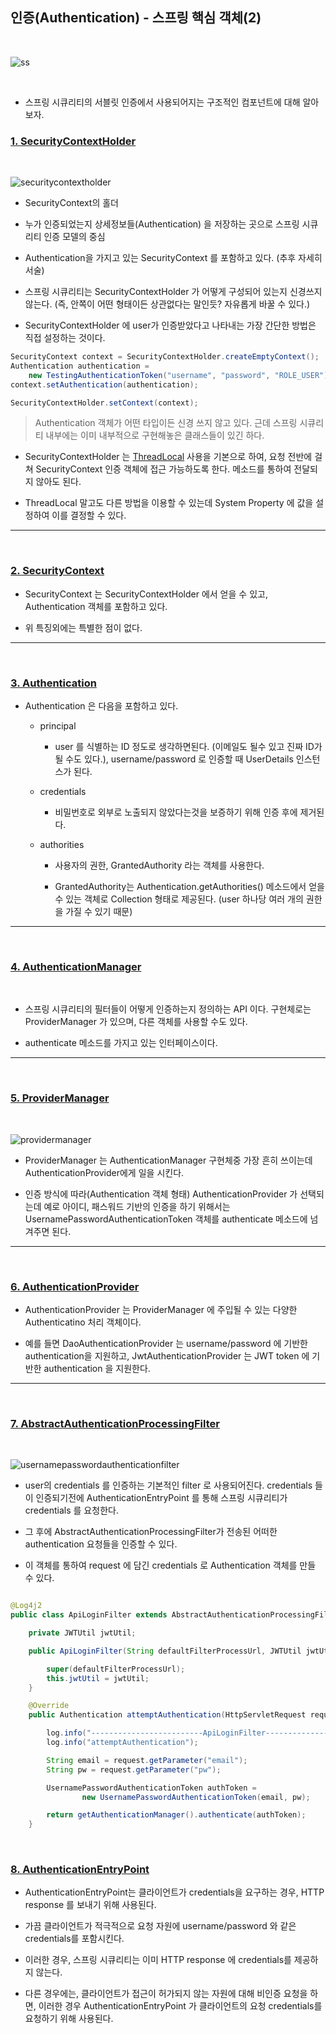 ## 인증(Authentication) - 스프링 핵심 객체(2)

<br>

![ss](https://user-images.githubusercontent.com/50399804/123566088-ca8d0480-d7f9-11eb-9053-54431bf48242.png)

<br>

- 스프링 시큐리티의 서블릿 인증에서 사용되어지는 구조적인 컴포넌트에 대해 알아보자.

### [1. SecurityContextHolder](https://docs.spring.io/spring-security/site/docs/current/reference/html5/#servlet-authentication-securitycontextholder)

<br>

![securitycontextholder](https://user-images.githubusercontent.com/50399804/123564510-b266b680-d7f4-11eb-99ac-e19d5e57e513.png)

- SecurityContext의 홀더

- 누가 인증되었는지 상세정보들(Authentication) 을 저장하는 곳으로 스프링 시큐리티 인증 모델의 중심

- Authentication을 가지고 있는 SecurityContext 를 포함하고 있다. (추후 자세히 서술)

- 스프링 시큐리티는 SecurityContextHolder 가 어떻게 구성되어 있는지 신경쓰지 않는다. (즉, 안쪽이 어떤 형태이든 상관없다는 말인듯? 자유롭게 바꿀 수 있다.)

- SecurityContextHolder 에 user가 인증받았다고 나타내는 가장 간단한 방법은 직접 설정하는 것이다.

```java
SecurityContext context = SecurityContextHolder.createEmptyContext();
Authentication authentication =
    new TestingAuthenticationToken("username", "password", "ROLE_USER");
context.setAuthentication(authentication);

SecurityContextHolder.setContext(context);
```

> Authentication 객체가 어떤 타입이든 신경 쓰지 않고 있다. 근데 스프링 시큐리티 내부에는 이미 내부적으로 구현해놓은 클래스들이 있긴 하다.

- SecurityContextHolder 는 [ThreadLocal](https://yeonbot.github.io/java/ThreadLocal/) 사용을 기본으로 하여, 요청 전반에 걸쳐 SecurityContext 인증 객체에 접근 가능하도록 한다. 메소드를 통하여 전달되지 않아도 된다.

- ThreadLocal 말고도 다른 방법을 이용할 수 있는데 System Property 에 값을 설정하여 이를 결정할 수 있다.

---

<br>

### [2. SecurityContext](https://docs.spring.io/spring-security/site/docs/current/reference/html5/#servlet-authentication-securitycontext)

- SecurityContext 는 SecurityContextHolder 에서 얻을 수 있고, Authentication 객체를 포함하고 있다.

- 위 특징외에는 특별한 점이 없다.

---

<br>

### [3. Authentication](https://docs.spring.io/spring-security/site/docs/current/reference/html5/#servlet-authentication-authentication)

- Authentication 은 다음을 포함하고 있다.

  - principal

    - user 를 식별하는 ID 정도로 생각하면된다. (이메일도 될수 있고 진짜 ID가 될 수도 있다.), username/password 로 인증할 때 UserDetails 인스턴스가 된다.

  - credentials

    - 비밀번호로 외부로 노출되지 않았다는것을 보증하기 위해 인증 후에 제거된다.

  - authorities

    - 사용자의 권한, GrantedAuthority 라는 객체를 사용한다.

    - GrantedAuthority는 Authentication.getAuthorities() 메소드에서 얻을 수 있는 객체로 Collection 형태로 제공된다. (user 하나당 여러 개의 권한을 가질 수 있기 때문)

---

<br>

### [4. AuthenticationManager](https://docs.spring.io/spring-security/site/docs/current/reference/html5/#servlet-authentication-authenticationmanager)

<br>

- 스프링 시큐리티의 필터들이 어떻게 인증하는지 정의하는 API 이다. 구현체로는 ProviderManager 가 있으며, 다른 객체를 사용할 수도 있다.

- authenticate 메소드를 가지고 있는 인터페이스이다.

---

<br>

### [5. ProviderManager](https://docs.spring.io/spring-security/site/docs/current/reference/html5/#servlet-authentication-providermanager)

<br>

![providermanager](https://user-images.githubusercontent.com/50399804/123566307-5737c280-d7fa-11eb-89ae-5b53ef52fdb0.png)

- ProviderManager 는 AuthenticationManager 구현체중 가장 흔히 쓰이는데 AuthenticationProvider에게 일을 시킨다.

- 인증 방식에 따라(Authentication 객체 형태) AuthenticationProvider 가 선택되는데 예로 아이디, 패스워드 기반의 인증을 하기 위해서는 UsernamePasswordAuthenticationToken 객체를 authenticate 메소드에 넘겨주면 된다.

---

<br>

### [6. AuthenticationProvider](https://docs.spring.io/spring-security/site/docs/current/reference/html5/#servlet-authentication-authenticationproviderr)

- AuthenticationProvider 는 ProviderManager 에 주입될 수 있는 다양한 Authenticatino 처리 객체이다.

- 예를 들면 DaoAuthenticationProvider 는 username/password 에 기반한 authentication을 지원하고, JwtAuthenticationProvider 는 JWT token 에 기반한 authentication 을 지원한다.

---

<br>

### [7. AbstractAuthenticationProcessingFilter](https://docs.spring.io/spring-security/site/docs/current/reference/html5/#servlet-authentication-abstractprocessingfilter)

<br>

![usernamepasswordauthenticationfilter](https://user-images.githubusercontent.com/50399804/123569290-07102e80-d801-11eb-927c-d977a89a0f90.png)

- user의 credentials 를 인증하는 기본적인 filter 로 사용되어진다. credentials 들이 인증되기전에 AuthenticationEntryPoint 를 통해 스프링 시큐리티가 credentials 를 요청한다.

- 그 후에 AbstractAuthenticationProcessingFilter가 전송된 어떠한 authentication 요청들을 인증할 수 있다.

- 이 객체를 통하여 request 에 담긴 credentials 로 Authentication 객체를 만들 수 있다.

```java

@Log4j2
public class ApiLoginFilter extends AbstractAuthenticationProcessingFilter {

    private JWTUtil jwtUtil;

    public ApiLoginFilter(String defaultFilterProcessUrl, JWTUtil jwtUtil) {

        super(defaultFilterProcessUrl);
        this.jwtUtil = jwtUtil;
    }

    @Override
    public Authentication attemptAuthentication(HttpServletRequest request, HttpServletResponse response) throws AuthenticationException, IOException, ServletException {

        log.info("-------------------------ApiLoginFilter---------------------------");
        log.info("attemptAuthentication");

        String email = request.getParameter("email");
        String pw = request.getParameter("pw");

        UsernamePasswordAuthenticationToken authToken =
                new UsernamePasswordAuthenticationToken(email, pw);

        return getAuthenticationManager().authenticate(authToken);
    }

```

<br>

### [8. AuthenticationEntryPoint](https://docs.spring.io/spring-security/site/docs/current/reference/html5/#servlet-authentication-authenticationentrypoint)

- AuthenticationEntryPoint는 클라이언트가 credentials을 요구하는 경우, HTTP response 를 보내기 위해 사용된다.

- 가끔 클라이언트가 적극적으로 요청 자원에 username/password 와 같은 credentials를 포함시킨다.

- 이러한 경우, 스프링 시큐리티는 이미 HTTP response 에 credentials를 제공하지 않는다.

- 다른 경우에는, 클라이언트가 접근이 허가되지 않는 자원에 대해 비인증 요청을 하면, 이러한 경우 AuthenticationEntryPoint 가 클라이언트의 요청 credentials를 요청하기 위해 사용된다.
